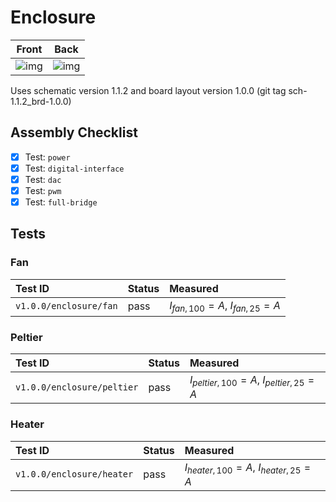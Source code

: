 # Enclosure

| Front | Back |
| ------------- | -------------- |
| ![img](./instance_1_enclosure_front.jpg)  | ![img](./instance_1_enclosure_back.jpg) |

Uses schematic version 1.1.2 and board layout version 1.0.0 (git tag sch-1.1.2_brd-1.0.0)

## Assembly Checklist

- [x] Test: `power`
- [x] Test: `digital-interface`
- [x] Test: `dac`
- [x] Test: `pwm`
- [x] Test: `full-bridge`

## Tests

### Fan

| Test ID | Status | Measured |
| :------ | ------ | :------- |
| `v1.0.0/enclosure/fan` | pass | $I_{fan,100} =  A$, $I_{fan,25} =  A$|

### Peltier

| Test ID | Status | Measured |
| :------ | ------ | :------- |
| `v1.0.0/enclosure/peltier` | pass | $I_{peltier,100} =  A$, $I_{peltier,25} =  A$|

### Heater

| Test ID | Status | Measured |
| :------ | ------ | :------- |
| `v1.0.0/enclosure/heater` | pass | $I_{heater,100} =  A$, $I_{heater,25} =  A$|
